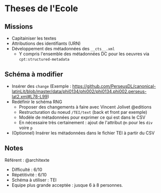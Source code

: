 Theses de l'Ecole
===

## Missions

- Capitainiser les textes
- Attributions des identifiants (URN)
- Développement des métadonnées des `__cts__.xml`
	- Y compris l'ensemble des métadonnées DC pour les oeuvres via `cpt:structured-metadata`

## Schéma à modifier

- Insérer des `change` (Exemple : https://github.com/PerseusDL/canonical-latinLit/blob/master/data/phi0134/phi002/phi0134.phi002.perseus-lat2.xml#L78-L99)
- Redéfinir le schéma RNG
	- Proposer des changements à faire avec Vincent Jolivet @editions
	- Restructuration du noeud `/TEI/text` (back et front par exemple)
	- Modèle de métadonnées pour exprimer ce qui est dans le CSV
	- En nécessaire très certainement : ajout de l'attribut `@n` pour les `div` voire `p`
- (Optionnel) Insérer les métadonnées dans le fichier TEI à partir du CSV

## Notes

Référent : @architexte

- Difficulté : 6/10
- Répétitivité : 6/10
- Schéma à utiliser : TEI
- Equipe plus grande acceptée : jusque 6 à 8 personnes.
